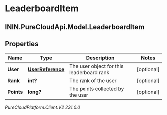 # LeaderboardItem

## ININ.PureCloudApi.Model.LeaderboardItem

## Properties

|Name | Type | Description | Notes|
|------------ | ------------- | ------------- | -------------|
| **User** | [**UserReference**](UserReference) | The user object for this leaderboard rank | [optional] |
| **Rank** | **int?** | The rank of the user | [optional] |
| **Points** | **long?** | The points collected by the user | [optional] |



_PureCloudPlatform.Client.V2 231.0.0_
